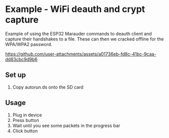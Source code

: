 # Example - WiFi deauth and crypt capture

Example of using the ESP32 Marauder commands to deauth client and capture their handshakes to a file. These can then we cracked offline for the WPA/WPA2 password.



https://github.com/user-attachments/assets/a01736eb-fd8c-41bc-9caa-dd83cbc9d9b6



## Set up
1. Copy autorun.ds onto the SD card

## Usage
1. Plug in device
2. Press button
3. Wait until you see some packets in the progress bar
4. Click button
